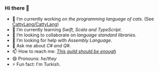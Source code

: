 ### Hi there 👋






- 🔭 I’m currently working on *the programming language of cats.* (See [CattyLang/CattyLang](https://github.com/CattyLang/CattyLang))
- 🌱 I’m currently learning *Swift, Scala and TypeScript*.
- 👯 I’m looking to collaborate on *language standard libraries*.
- 🤔 I’m looking for help with *Assembly Language*.
- 💬 Ask me about *C# and Q#*.
- 📫 How to reach me: [*This guild should be enough*](https://discord.gg/ypcMSagbtv)
- 😄 Pronouns: *he/they*
- ⚡ Fun fact: I'm Turkish.

